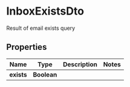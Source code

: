 

# InboxExistsDto

Result of email exists query

## Properties

| Name | Type | Description | Notes |
|------------ | ------------- | ------------- | -------------|
|**exists** | **Boolean** |  |  |



